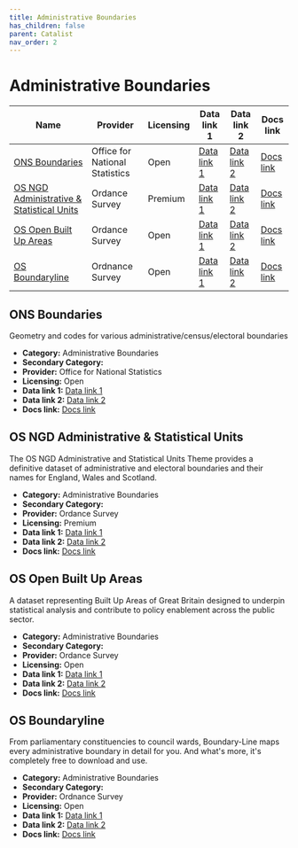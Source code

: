 ```yaml
---
title: Administrative Boundaries
has_children: false
parent: Catalist
nav_order: 2
---
```


# Administrative Boundaries

| Name                                                                                    | Provider                       | Licensing | Data link 1                                                                                                                                 | Data link 2                                                                                                                       | Docs link                                                                                                                                                 |
| --------------------------------------------------------------------------------------- | ------------------------------ | --------- | ------------------------------------------------------------------------------------------------------------------------------------------- | --------------------------------------------------------------------------------------------------------------------------------- | --------------------------------------------------------------------------------------------------------------------------------------------------------- |
| [ONS Boundaries](#ons-boundaries)                                                       | Office for National Statistics | Open      | [Data link 1](https://geoportal.statistics.gov.uk/search?collection=dataset&q=BDY_ADM&sort=Date%20Created%7Ccreated%7Cdesc&tags=Boundaries) | [Data link 2]()                                                                                                                   | [Docs link](https://webarchive.nationalarchives.gov.uk/ukgwa/20160106185615/http://www.ons.gov.uk/ons/guide-method/geography/beginner-s-guide/index.html) |
| [OS NGD Administrative & Statistical Units](#os-ngd-administrative-&-statistical-units) | Ordance Survey                 | Premium   | [Data link 1](https://www.ordnancesurvey.co.uk/products/os-ngd-api-features#get)                                                            | [Data link 2]()                                                                                                                   | [Docs link](https://docs.os.uk/osngd/data-structure/administrative-and-statistical-units)                                                                 |
| [OS Open Built Up Areas](#os-open-built-up-areas)                                       | Ordance Survey                 | Open      | [Data link 1](https://www.ordnancesurvey.co.uk/products/os-open-built-up-areas)                                                             | [Data link 2](https://docs.os.uk/os-apis/accessing-os-apis/os-downloads-api/technical-specification/download-an-opendata-product) | [Docs link](https://docs.os.uk/os-downloads/addressing-and-location/os-open-built-up-areas)                                                               |
| [OS Boundaryline](#os-boundaryline)                                                     | Ordnance Survey                | Open      | [Data link 1](https://www.ordnancesurvey.co.uk/products/boundary-line)                                                                      | [Data link 2](https://docs.os.uk/os-apis/accessing-os-apis/os-downloads-api/technical-specification/download-an-opendata-product) | [Docs link](https://docs.os.uk/os-downloads/addressing-and-location/boundary-line)                                                                        |

## ONS Boundaries

Geometry and codes for various administrative/census/electoral boundaries

- **Category:** Administrative Boundaries
- **Secondary Category:** 
- **Provider:** Office for National Statistics
- **Licensing:** Open
- **Data link 1:** [Data link 1](https://geoportal.statistics.gov.uk/search?collection=dataset&q=BDY_ADM&sort=Date%20Created%7Ccreated%7Cdesc&tags=Boundaries)
- **Data link 2:** [Data link 2]()
- **Docs link:** [Docs link](https://webarchive.nationalarchives.gov.uk/ukgwa/20160106185615/http://www.ons.gov.uk/ons/guide-method/geography/beginner-s-guide/index.html)



## OS NGD Administrative & Statistical Units

The OS NGD Administrative and Statistical Units Theme provides a definitive dataset of administrative and electoral boundaries and their names for England, Wales and Scotland.

- **Category:** Administrative Boundaries
- **Secondary Category:** 
- **Provider:** Ordance Survey
- **Licensing:** Premium
- **Data link 1:** [Data link 1](https://www.ordnancesurvey.co.uk/products/os-ngd-api-features#get)
- **Data link 2:** [Data link 2]()
- **Docs link:** [Docs link](https://docs.os.uk/osngd/data-structure/administrative-and-statistical-units)



## OS Open Built Up Areas

A dataset representing Built Up Areas of Great Britain designed to underpin statistical analysis and contribute to policy enablement across the public sector.

- **Category:** Administrative Boundaries
- **Secondary Category:** 
- **Provider:** Ordance Survey
- **Licensing:** Open
- **Data link 1:** [Data link 1](https://www.ordnancesurvey.co.uk/products/os-open-built-up-areas)
- **Data link 2:** [Data link 2](https://docs.os.uk/os-apis/accessing-os-apis/os-downloads-api/technical-specification/download-an-opendata-product)
- **Docs link:** [Docs link](https://docs.os.uk/os-downloads/addressing-and-location/os-open-built-up-areas)



## OS Boundaryline

From parliamentary constituencies to council wards, Boundary-Line maps every administrative boundary in detail for you. And what's more, it's completely free to download and use.

- **Category:** Administrative Boundaries
- **Secondary Category:** 
- **Provider:** Ordnance Survey
- **Licensing:** Open
- **Data link 1:** [Data link 1](https://www.ordnancesurvey.co.uk/products/boundary-line)
- **Data link 2:** [Data link 2](https://docs.os.uk/os-apis/accessing-os-apis/os-downloads-api/technical-specification/download-an-opendata-product)
- **Docs link:** [Docs link](https://docs.os.uk/os-downloads/addressing-and-location/boundary-line)
